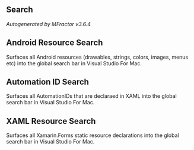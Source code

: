 ## Search
*Autogenerated by MFractor v3.6.4*
## Android Resource Search

Surfaces all Android resources (drawables, strings, colors, images, menus etc) into the global search bar in Visual Studio For Mac.


## Automation ID Search

Surfaces all AutomationIDs that are declaraed in XAML into the global search bar in Visual Studio For Mac.


## XAML Resource Search

Surfaces all Xamarin.Forms static resource declarations into the global search bar in Visual Studio For Mac.


